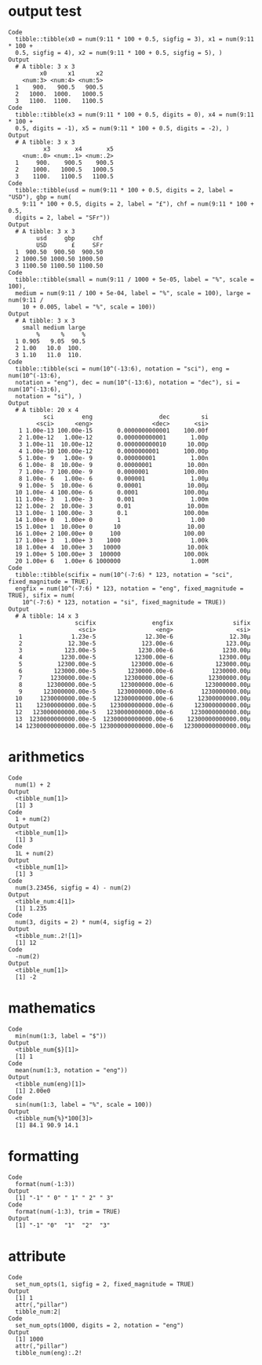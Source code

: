# output test

    Code
      tibble::tibble(x0 = num(9:11 * 100 + 0.5, sigfig = 3), x1 = num(9:11 * 100 +
      0.5, sigfig = 4), x2 = num(9:11 * 100 + 0.5, sigfig = 5), )
    Output
      # A tibble: 3 x 3
             x0      x1      x2
        <num:3> <num:4> <num:5>
      1    900.   900.5   900.5
      2   1000.  1000.   1000.5
      3   1100.  1100.   1100.5
    Code
      tibble::tibble(x3 = num(9:11 * 100 + 0.5, digits = 0), x4 = num(9:11 * 100 +
      0.5, digits = -1), x5 = num(9:11 * 100 + 0.5, digits = -2), )
    Output
      # A tibble: 3 x 3
              x3       x4       x5
        <num:.0> <num:.1> <num:.2>
      1     900.    900.5    900.5
      2    1000.   1000.5   1000.5
      3    1100.   1100.5   1100.5
    Code
      tibble::tibble(usd = num(9:11 * 100 + 0.5, digits = 2, label = "USD"), gbp = num(
        9:11 * 100 + 0.5, digits = 2, label = "£"), chf = num(9:11 * 100 + 0.5,
      digits = 2, label = "SFr"))
    Output
      # A tibble: 3 x 3
            usd     gbp     chf
            USD       £     SFr
      1  900.50  900.50  900.50
      2 1000.50 1000.50 1000.50
      3 1100.50 1100.50 1100.50
    Code
      tibble::tibble(small = num(9:11 / 1000 + 5e-05, label = "%", scale = 100),
      medium = num(9:11 / 100 + 5e-04, label = "%", scale = 100), large = num(9:11 /
        10 + 0.005, label = "%", scale = 100))
    Output
      # A tibble: 3 x 3
        small medium large
            %      %     %
      1 0.905   9.05  90.5
      2 1.00   10.0  100. 
      3 1.10   11.0  110. 
    Code
      tibble::tibble(sci = num(10^(-13:6), notation = "sci"), eng = num(10^(-13:6),
      notation = "eng"), dec = num(10^(-13:6), notation = "dec"), si = num(10^(-13:6),
      notation = "si"), )
    Output
      # A tibble: 20 x 4
              sci        eng                   dec         si
            <sci>      <eng>                 <dec>       <si>
       1 1.00e-13 100.00e-15       0.0000000000001    100.00f
       2 1.00e-12   1.00e-12       0.000000000001       1.00p
       3 1.00e-11  10.00e-12       0.000000000010      10.00p
       4 1.00e-10 100.00e-12       0.0000000001       100.00p
       5 1.00e- 9   1.00e- 9       0.000000001          1.00n
       6 1.00e- 8  10.00e- 9       0.00000001          10.00n
       7 1.00e- 7 100.00e- 9       0.0000001          100.00n
       8 1.00e- 6   1.00e- 6       0.000001             1.00µ
       9 1.00e- 5  10.00e- 6       0.00001             10.00µ
      10 1.00e- 4 100.00e- 6       0.0001             100.00µ
      11 1.00e- 3   1.00e- 3       0.001                1.00m
      12 1.00e- 2  10.00e- 3       0.01                10.00m
      13 1.00e- 1 100.00e- 3       0.1                100.00m
      14 1.00e+ 0   1.00e+ 0       1                    1.00 
      15 1.00e+ 1  10.00e+ 0      10                   10.00 
      16 1.00e+ 2 100.00e+ 0     100                  100.00 
      17 1.00e+ 3   1.00e+ 3    1000                    1.00k
      18 1.00e+ 4  10.00e+ 3   10000                   10.00k
      19 1.00e+ 5 100.00e+ 3  100000                  100.00k
      20 1.00e+ 6   1.00e+ 6 1000000                    1.00M
    Code
      tibble::tibble(scifix = num(10^(-7:6) * 123, notation = "sci", fixed_magnitude = TRUE),
      engfix = num(10^(-7:6) * 123, notation = "eng", fixed_magnitude = TRUE), sifix = num(
        10^(-7:6) * 123, notation = "si", fixed_magnitude = TRUE))
    Output
      # A tibble: 14 x 3
                       scifix                engfix                 sifix
                        <sci>                 <eng>                  <si>
       1              1.23e-5              12.30e-6                12.30µ
       2             12.30e-5             123.00e-6               123.00µ
       3            123.00e-5            1230.00e-6              1230.00µ
       4           1230.00e-5           12300.00e-6             12300.00µ
       5          12300.00e-5          123000.00e-6            123000.00µ
       6         123000.00e-5         1230000.00e-6           1230000.00µ
       7        1230000.00e-5        12300000.00e-6          12300000.00µ
       8       12300000.00e-5       123000000.00e-6         123000000.00µ
       9      123000000.00e-5      1230000000.00e-6        1230000000.00µ
      10     1230000000.00e-5     12300000000.00e-6       12300000000.00µ
      11    12300000000.00e-5    123000000000.00e-6      123000000000.00µ
      12   123000000000.00e-5   1230000000000.00e-6     1230000000000.00µ
      13  1230000000000.00e-5  12300000000000.00e-6    12300000000000.00µ
      14 12300000000000.00e-5 123000000000000.00e-6   123000000000000.00µ

# arithmetics

    Code
      num(1) + 2
    Output
      <tibble_num[1]>
      [1] 3
    Code
      1 + num(2)
    Output
      <tibble_num[1]>
      [1] 3
    Code
      1L + num(2)
    Output
      <tibble_num[1]>
      [1] 3
    Code
      num(3.23456, sigfig = 4) - num(2)
    Output
      <tibble_num:4[1]>
      [1] 1.235
    Code
      num(3, digits = 2) * num(4, sigfig = 2)
    Output
      <tibble_num:.2![1]>
      [1] 12  
    Code
      -num(2)
    Output
      <tibble_num[1]>
      [1] -2

# mathematics

    Code
      min(num(1:3, label = "$"))
    Output
      <tibble_num{$}[1]>
      [1] 1
    Code
      mean(num(1:3, notation = "eng"))
    Output
      <tibble_num(eng)[1]>
      [1] 2.00e0
    Code
      sin(num(1:3, label = "%", scale = 100))
    Output
      <tibble_num{%}*100[3]>
      [1] 84.1 90.9 14.1

# formatting

    Code
      format(num(-1:3))
    Output
      [1] "-1" " 0" " 1" " 2" " 3"
    Code
      format(num(-1:3), trim = TRUE)
    Output
      [1] "-1" "0"  "1"  "2"  "3" 

# attribute

    Code
      set_num_opts(1, sigfig = 2, fixed_magnitude = TRUE)
    Output
      [1] 1
      attr(,"pillar")
      tibble_num:2|
    Code
      set_num_opts(1000, digits = 2, notation = "eng")
    Output
      [1] 1000
      attr(,"pillar")
      tibble_num(eng):.2!

